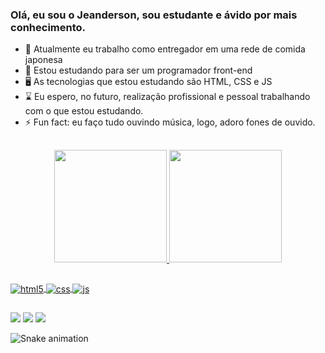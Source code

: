 ### Olá, eu sou o Jeanderson, sou estudante e ávido por mais conhecimento.

- 🛵 Atualmente eu trabalho como entregador em uma rede de comida japonesa
- 🌱 Estou estudando para ser um programador front-end
- 🖥️ As tecnologias que estou estudando são HTML, CSS e JS
- ⌛ Eu espero, no futuro, realização profissional e pessoal trabalhando com o que estou estudando.
- ⚡ Fun fact: eu faço tudo ouvindo música, logo, adoro fones de ouvido.
##

<div align="center">
  <a href="https://github.com/rafaballerini">
  <img height="180em" src="https://github-readme-stats.vercel.app/api?username=jeandersonsilva&show_icons=true&theme=dark&include_all_commits=false&count_private=true"/>
  <img height="180em" src="https://github-readme-stats.vercel.app/api/top-langs/?username=jeandersonsilva&layout=compact&langs_count=7&theme=dark"/>
</div>

##

<div>
    <img align="center" alt="html5" src="https://img.shields.io/badge/HTML5-E34F26?style=for-the-badge&logo=html5&logoColor=white" />
    <img align="center" alt="css" src="https://img.shields.io/badge/CSS3-1572B6?style=for-the-badge&logo=css3&logoColor=white" />
    <img align="center" alt="js" src="https://img.shields.io/badge/JavaScript-F7DF1E?style=for-the-badge&logo=javascript&logoColor=black" />
</div>

##


<div>  
  <a href="https://instagram.com/jeanrv80" target="_blank"><img src="https://img.shields.io/badge/-Instagram-%23E4405F?style=for-the-badge&logo=instagram&logoColor=white" target="_blank"></a>
  <a href = "mailto:jeandersong32@gmail.com"><img src="https://img.shields.io/badge/-Gmail-%23333?style=for-the-badge&logo=gmail&logoColor=white" target="_blank"></a>
  <a href="https://www.linkedin.com/in/jeanderson-silva-" target="_blank"><img src="https://img.shields.io/badge/-LinkedIn-%230077B5?style=for-the-badge&logo=linkedin&logoColor=white" target="_blank"></a> 
 
  ![Snake animation](https://github.com/jeandersonsilva/jeandersonsilva/blob/output/github-contribution-grid-snake.svg)
 
</div>

